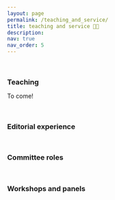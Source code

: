 ```yaml
---
layout: page
permalink: /teaching_and_service/
title: teaching and service 👩‍🏫
description: 
nav: true
nav_order: 5
---
```


<a id="teaching"><h3 style="margin-top: 3.3rem; margin-bottom: 0.3rem; font-weight: bold;">Teaching</h3></a>

To come!

<h3 style="margin-top: 3.3rem; margin-bottom: 0.3rem;"><a id = "editorial"> Editorial experience </a> </h3>

<h3 style="margin-top: 3.3rem; margin-bottom: 0.3rem;"><a id = "committees"> Committee roles </a> </h3>

<h3 style="margin-top: 3.3rem; margin-bottom: 0.3rem;"><a id = "workshops"> Workshops and panels </a> </h3>

